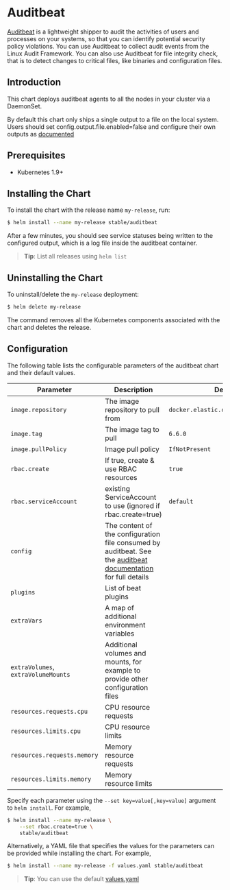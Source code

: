 # Auditbeat

[Auditbeat](https://www.elastic.co/guide/en/beats/auditbeat/current/index.html) is a lightweight shipper to audit the activities of users and processes on your systems, so that you can identify potential security policy violations. You can use Auditbeat to collect audit events from the Linux Audit Framework. You can also use Auditbeat for file integrity check, that is to detect changes to critical files, like binaries and configuration files.

## Introduction

This chart deploys auditbeat agents to all the nodes in your cluster via a DaemonSet.

By default this chart only ships a single output to a file on the local system.  Users should set config.output.file.enabled=false and configure their own outputs as [documented](https://www.elastic.co/guide/en/beats/auditbeat/current/configuring-output.html)

## Prerequisites

-   Kubernetes 1.9+

## Installing the Chart

To install the chart with the release name `my-release`, run:

```bash
$ helm install --name my-release stable/auditbeat
```

After a few minutes, you should see service statuses being written to the configured output, which is a log file inside the auditbeat container.

> **Tip**: List all releases using `helm list`

## Uninstalling the Chart

To uninstall/delete the `my-release` deployment:

```bash
$ helm delete my-release
```

The command removes all the Kubernetes components associated with the chart and deletes the release.

## Configuration

The following table lists the configurable parameters of the auditbeat chart and their default values.

| Parameter                           | Description                                                                                                                                                                                           | Default                             |
| ----------------------------------- | ----------------------------------------------------------------------------------------------------------------------------------------------------------------------------------------------------- | ----------------------------------- |
| `image.repository`                  | The image repository to pull from                                                                                                                                                                     | `docker.elastic.co/beats/auditbeat` |
| `image.tag`                         | The image tag to pull                                                                                                                                                                                 | `6.6.0`                             |
| `image.pullPolicy`                  | Image pull policy                                                                                                                                                                                     | `IfNotPresent`                      |
| `rbac.create`                       | If true, create & use RBAC resources                                                                                                                                                                  | `true`                              |
| `rbac.serviceAccount`               | existing ServiceAccount to use (ignored if rbac.create=true)                                                                                                                                          | `default`                           |
| `config`                            | The content of the configuration file consumed by auditbeat. See the [auditbeat documentation](https://www.elastic.co/guide/en/beats/auditbeat/current/auditbeat-reference-yml.html) for full details |                                     |
| `plugins`                           | List of beat plugins                                                                                                                                                                                  |                                     |
| `extraVars`                         | A map of additional environment variables                                                                                                                                                             |                                     |
| `extraVolumes`, `extraVolumeMounts` | Additional volumes and mounts, for example to provide other configuration files                                                                                                                       |                                     |
| `resources.requests.cpu`            | CPU resource requests                                                                                                                                                                                 |                                     |
| `resources.limits.cpu`              | CPU resource limits                                                                                                                                                                                   |                                     |
| `resources.requests.memory`         | Memory resource requests                                                                                                                                                                              |                                     |
| `resources.limits.memory`           | Memory resource limits                                                                                                                                                                                |                                     |

Specify each parameter using the `--set key=value[,key=value]` argument to `helm install`. For example,

```bash
$ helm install --name my-release \
    --set rbac.create=true \
    stable/auditbeat
```

Alternatively, a YAML file that specifies the values for the parameters can be provided while installing the chart. For example,

```bash
$ helm install --name my-release -f values.yaml stable/auditbeat
```

> **Tip**: You can use the default [values.yaml](values.yaml)
